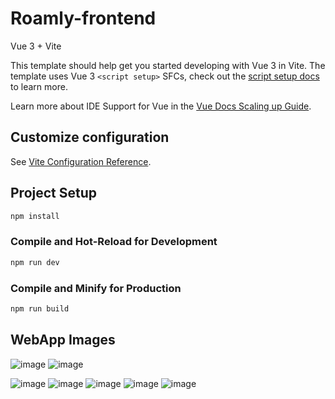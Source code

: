 # Roamly-frontend

Vue 3 + Vite

This template should help get you started developing with Vue 3 in Vite. The template uses Vue 3 `<script setup>` SFCs, check out the [script setup docs](https://v3.vuejs.org/api/sfc-script-setup.html#sfc-script-setup) to learn more.

Learn more about IDE Support for Vue in the [Vue Docs Scaling up Guide](https://vuejs.org/guide/scaling-up/tooling.html#ide-support).

## Customize configuration

See [Vite Configuration Reference](https://vitejs.dev/config/).

## Project Setup

```sh
npm install
```

### Compile and Hot-Reload for Development

```sh
npm run dev
```

### Compile and Minify for Production

```sh
npm run build
```

## WebApp Images
![image](https://github.com/user-attachments/assets/ed010681-376f-4193-a27f-53524eadc8d8)
![image](https://github.com/user-attachments/assets/7008d049-ba19-4775-b47f-e13e644d6c59)

![image](https://github.com/user-attachments/assets/ba6f1930-4de0-431a-b138-9018f2b7084c)
![image](https://github.com/user-attachments/assets/74aae7b2-c063-4dc9-b77b-bbd830e2f181)
![image](https://github.com/user-attachments/assets/3cc0866f-aa2e-4ede-aabd-b3cc38974f27)
![image](https://github.com/user-attachments/assets/153c2330-7085-4a86-973f-5554d9709d65)
![image](https://github.com/user-attachments/assets/d17d39a4-250e-4333-8b61-7b9d625a7abb)



















